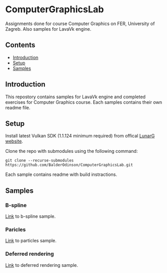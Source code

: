 # ComputerGraphicsLab
Assignments done for course Computer Graphics on FER, University of Zagreb. Also samples for LavaVk engine.

## Contents <!-- omit in toc -->

- [Introduction](#introduction)
- [Setup](#setup)
- [Samples](#samples)
  
## Introduction
  
This repostory contains samples for LavaVk engine and completed exercises for Computer Graphics course. Each samples contains their own readme file.

## Setup

Install latest Vulkan SDK (1.1.124 minimum required) from offical [LunarG website](https://vulkan.lunarg.com/).

Clone the repo with submodules using the following command:

```
git clone --recurse-submodules https://github.com/BalderOdinson/ComputerGraphicsLab.git
```

Each sample contains readme with build instractions.

## Samples

### B-spline
[Link](https://github.com/BalderOdinson/ComputerGraphicsLab/blob/master/bspline_assignment/README.md) to b-spline sample.

### Paricles
[Link](https://github.com/BalderOdinson/ComputerGraphicsLab/blob/master/particles_assignment/README.md) to particles sample.

### Deferred rendering
[Link](https://github.com/BalderOdinson/ComputerGraphicsLab/blob/master/deferred_assignment/README.md) to deferred rendering sample.
